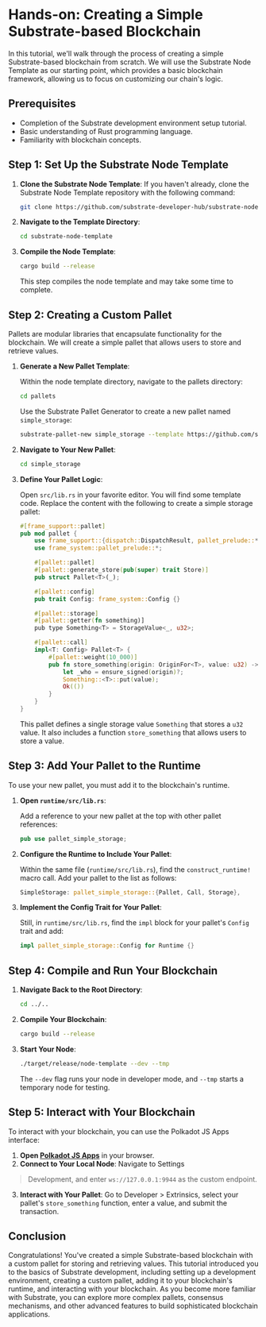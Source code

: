# Hands-on: Creating a Simple Substrate-based Blockchain

In this tutorial, we'll walk through the process of creating a simple Substrate-based blockchain from scratch. We will use the Substrate Node Template as our starting point, which provides a basic blockchain framework, allowing us to focus on customizing our chain's logic.

## Prerequisites

- Completion of the Substrate development environment setup tutorial.
- Basic understanding of Rust programming language.
- Familiarity with blockchain concepts.

## Step 1: Set Up the Substrate Node Template

1. **Clone the Substrate Node Template**: If you haven't already, clone the Substrate Node Template repository with the following command:

   ```sh
   git clone https://github.com/substrate-developer-hub/substrate-node-template
   ```

2. **Navigate to the Template Directory**:

   ```sh
   cd substrate-node-template
   ```

3. **Compile the Node Template**:

   ```sh
   cargo build --release
   ```

   This step compiles the node template and may take some time to complete.

## Step 2: Creating a Custom Pallet

Pallets are modular libraries that encapsulate functionality for the blockchain. We will create a simple pallet that allows users to store and retrieve values.

1. **Generate a New Pallet Template**:

   Within the node template directory, navigate to the pallets directory:

   ```sh
   cd pallets
   ```

   Use the Substrate Pallet Generator to create a new pallet named `simple_storage`:

   ```sh
   substrate-pallet-new simple_storage --template https://github.com/substrate-developer-hub/substrate-pallet-template
   ```

2. **Navigate to Your New Pallet**:

   ```sh
   cd simple_storage
   ```

3. **Define Your Pallet Logic**:

   Open `src/lib.rs` in your favorite editor. You will find some template code. Replace the content with the following to create a simple storage pallet:

   ```rust
   #[frame_support::pallet]
   pub mod pallet {
       use frame_support::{dispatch::DispatchResult, pallet_prelude::*};
       use frame_system::pallet_prelude::*;

       #[pallet::pallet]
       #[pallet::generate_store(pub(super) trait Store)]
       pub struct Pallet<T>(_);

       #[pallet::config]
       pub trait Config: frame_system::Config {}

       #[pallet::storage]
       #[pallet::getter(fn something)]
       pub type Something<T> = StorageValue<_, u32>;

       #[pallet::call]
       impl<T: Config> Pallet<T> {
           #[pallet::weight(10_000)]
           pub fn store_something(origin: OriginFor<T>, value: u32) -> DispatchResult {
               let _who = ensure_signed(origin)?;
               Something::<T>::put(value);
               Ok(())
           }
       }
   }
   ```

   This pallet defines a single storage value `Something` that stores a `u32` value. It also includes a function `store_something` that allows users to store a value.

## Step 3: Add Your Pallet to the Runtime

To use your new pallet, you must add it to the blockchain's runtime.

1. **Open `runtime/src/lib.rs`**:

   Add a reference to your new pallet at the top with other pallet references:

   ```rust
   pub use pallet_simple_storage;
   ```

2. **Configure the Runtime to Include Your Pallet**:

   Within the same file (`runtime/src/lib.rs`), find the `construct_runtime!` macro call. Add your pallet to the list as follows:

   ```rust
   SimpleStorage: pallet_simple_storage::{Pallet, Call, Storage},
   ```

3. **Implement the Config Trait for Your Pallet**:

   Still, in `runtime/src/lib.rs`, find the `impl` block for your pallet's `Config` trait and add:

   ```rust
   impl pallet_simple_storage::Config for Runtime {}
   ```

## Step 4: Compile and Run Your Blockchain

1. **Navigate Back to the Root Directory**:

   ```sh
   cd ../..
   ```

2. **Compile Your Blockchain**:

   ```sh
   cargo build --release
   ```

3. **Start Your Node**:

   ```sh
   ./target/release/node-template --dev --tmp
   ```

   The `--dev` flag runs your node in developer mode, and `--tmp` starts a temporary node for testing.

## Step 5: Interact with Your Blockchain

To interact with your blockchain, you can use the Polkadot JS Apps interface:

1. **Open [Polkadot JS Apps](https://polkadot.js.org/apps/#/explorer)** in your browser.
2. **Connect to Your Local Node**: Navigate to Settings

 > Development, and enter `ws://127.0.0.1:9944` as the custom endpoint.
3. **Interact with Your Pallet**: Go to Developer > Extrinsics, select your pallet's `store_something` function, enter a value, and submit the transaction.

## Conclusion

Congratulations! You've created a simple Substrate-based blockchain with a custom pallet for storing and retrieving values. This tutorial introduced you to the basics of Substrate development, including setting up a development environment, creating a custom pallet, adding it to your blockchain's runtime, and interacting with your blockchain. As you become more familiar with Substrate, you can explore more complex pallets, consensus mechanisms, and other advanced features to build sophisticated blockchain applications.